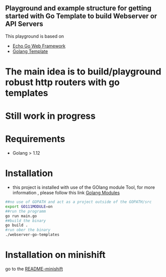 ## Playground and example structure for getting started with Go Template to build Webserver or API Servers 

This playground is based on
* [Echo Go Web Framework](https://echo.labstack.com/)
* [Golang Template](https://golang.org/pkg/text/template/)

# The main idea is to build/playground robust http routers with go templates

# **Still work in progress**

# Requirements 
* Golang > 1.12

# Installation
* this project is installed with use of the GOlang module Tool, for more information , please follow this link [Golang Modules](https://github.com/golang/go/wiki/Modules)

```bash
##no use of GOPATH and act as a project outside of the GOPATH/src 
export GO111MODULE=on
##run the programm
go run main.go
##build the binary
go build .
#run ober the binary
./webserver-go-templates
```

# Installation on minishift
go to the [README-minishift](./minishift/README.md)